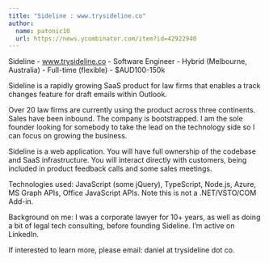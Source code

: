 ```yaml
---
title: "Sideline : www.trysideline.co"
author:
  name: patonic10
  url: https://news.ycombinator.com/item?id=42922940
---
```

Sideline - www.trysideline.co - Software Engineer - Hybrid (Melbourne, Australia) - Full-time (flexible)  - $AUD100-150k

Sideline is a rapidly growing SaaS product for law firms that enables a track changes feature for draft emails within Outlook.

Over 20 law firms are currently using the product across three continents. Sales have been inbound. The company is bootstrapped. I am the sole founder looking for somebody to take the lead on the technology side so I can focus on growing the business.

Sideline is a web application. You will have full ownership of the codebase and SaaS infrastructure. You will interact directly with customers, being included in product feedback calls and some sales meetings.

Technologies used: JavaScript (some jQuery), TypeScript, Node.js, Azure, MS Graph APIs, Office JavaScript APIs. Note this is not a .NET&#x2F;VSTO&#x2F;COM Add-in.

Background on me: I was a corporate lawyer for 10+ years, as well as doing a bit of legal tech consulting, before founding Sideline. I’m active on LinkedIn.

If interested to learn more, please email: daniel at trysideline dot co.
<JobApplication />
